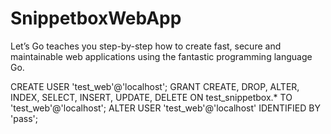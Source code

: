 # SnippetboxWebApp

Let’s Go teaches you step-by-step how to create fast, secure and maintainable web applications using the fantastic programming language Go.

<input type='hidden' name='csrf_token' value='Avl8wgntTsz1&#43;WlR7WYcuYaFqRd91yrQcYIbWCIc42N1hPoh3OYAFJLdkhuMx&#43;wDnbMeaor71BXWri0CBdLfNA=='>



CREATE USER 'test_web'@'localhost';
GRANT CREATE, DROP, ALTER, INDEX, SELECT, INSERT, UPDATE, DELETE ON test_snippetbox.* TO 'test_web'@'localhost';
ALTER USER 'test_web'@'localhost' IDENTIFIED BY 'pass';